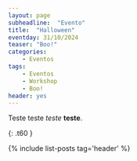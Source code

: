```yaml
---
layout: page
subheadline:  "Evento"
title:  "Halloween"
eventday: 31/10/2024
teaser: "Boo!"
categories:
    - Eventos
tags:
    - Eventos
    - Workshop
    - Boo!
header: yes
---
```


Teste teste *teste* **teste**.


{: .t60 }

{% include list-posts tag='header' %}
